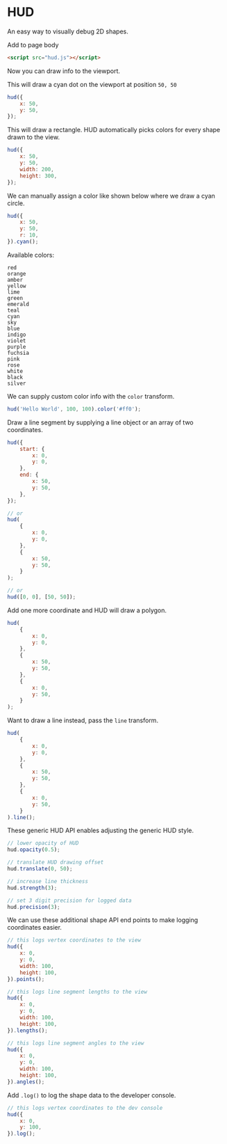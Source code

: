 # HUD

An easy way to visually debug 2D shapes.

Add to page body

```html
<script src="hud.js"></script>
```

Now you can draw info to the viewport.

This will draw a cyan dot on the viewport at position `50, 50`

```js
hud({
    x: 50,
    y: 50,
});
```

This will draw a rectangle. HUD automatically picks colors for every shape drawn to the view.

```js
hud({
    x: 50,
    y: 50,
    width: 200,
    height: 300,
});
```

We can manually assign a color like shown below where we draw a cyan circle.

```js
hud({
    x: 50,
    y: 50,
    r: 10,
}).cyan();
```

Available colors:

```
red
orange
amber
yellow
lime
green
emerald
teal
cyan
sky
blue
indigo
violet
purple
fuchsia
pink
rose
white
black
silver
```

We can supply custom color info with the `color` transform.

```js
hud('Hello World', 100, 100).color('#ff0');
```

Draw a line segment by supplying a line object or an array of two coordinates.

```js
hud({
    start: {
        x: 0,
        y: 0,
    },
    end: {
        x: 50,
        y: 50,
    },
});

// or
hud(
    {
        x: 0,
        y: 0,
    },
    {
        x: 50,
        y: 50,
    }
);

// or
hud([0, 0], [50, 50]);
```

Add one more coordinate and HUD will draw a polygon.

```js
hud(
    {
        x: 0,
        y: 0,
    },
    {
        x: 50,
        y: 50,
    },
    {
        x: 0,
        y: 50,
    }
);
```

Want to draw a line instead, pass the `line` transform.

```js
hud(
    {
        x: 0,
        y: 0,
    },
    {
        x: 50,
        y: 50,
    },
    {
        x: 0,
        y: 50,
    }
).line();
```

These generic HUD API enables adjusting the generic HUD style.

```js
// lower opacity of HUD
hud.opacity(0.5);

// translate HUD drawing offset
hud.translate(0, 50);

// increase line thickness
hud.strength(3);

// set 3 digit precision for logged data
hud.precision(3);
```

We can use these additional shape API end points to make logging coordinates easier.

```js
// this logs vertex coordinates to the view
hud({
    x: 0,
    y: 0,
    width: 100,
    height: 100,
}).points();

// this logs line segment lengths to the view
hud({
    x: 0,
    y: 0,
    width: 100,
    height: 100,
}).lengths();

// this logs line segment angles to the view
hud({
    x: 0,
    y: 0,
    width: 100,
    height: 100,
}).angles();
```

Add `.log()` to log the shape data to the developer console.

```js
// this logs vertex coordinates to the dev console
hud({
    x: 0,
    y: 100,
}).log();
```
